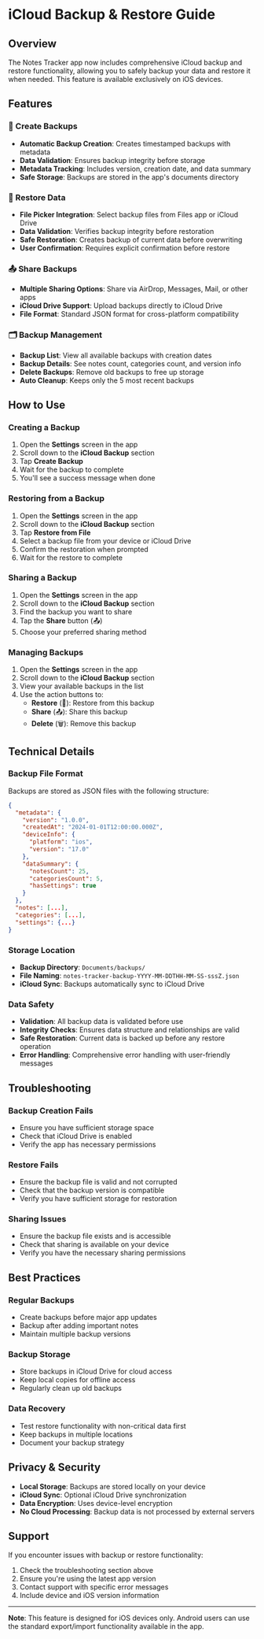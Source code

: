 # iCloud Backup & Restore Guide

## Overview

The Notes Tracker app now includes comprehensive iCloud backup and restore functionality, allowing you to safely backup your data and restore it when needed. This feature is available exclusively on iOS devices.

## Features

### 🔄 Create Backups
- **Automatic Backup Creation**: Creates timestamped backups with metadata
- **Data Validation**: Ensures backup integrity before storage
- **Metadata Tracking**: Includes version, creation date, and data summary
- **Safe Storage**: Backups are stored in the app's documents directory

### 📱 Restore Data
- **File Picker Integration**: Select backup files from Files app or iCloud Drive
- **Data Validation**: Verifies backup integrity before restoration
- **Safe Restoration**: Creates backup of current data before overwriting
- **User Confirmation**: Requires explicit confirmation before restore

### 📤 Share Backups
- **Multiple Sharing Options**: Share via AirDrop, Messages, Mail, or other apps
- **iCloud Drive Support**: Upload backups directly to iCloud Drive
- **File Format**: Standard JSON format for cross-platform compatibility

### 🗂️ Backup Management
- **Backup List**: View all available backups with creation dates
- **Backup Details**: See notes count, categories count, and version info
- **Delete Backups**: Remove old backups to free up storage
- **Auto Cleanup**: Keeps only the 5 most recent backups

## How to Use

### Creating a Backup

1. Open the **Settings** screen in the app
2. Scroll down to the **iCloud Backup** section
3. Tap **Create Backup**
4. Wait for the backup to complete
5. You'll see a success message when done

### Restoring from a Backup

1. Open the **Settings** screen in the app
2. Scroll down to the **iCloud Backup** section
3. Tap **Restore from File**
4. Select a backup file from your device or iCloud Drive
5. Confirm the restoration when prompted
6. Wait for the restore to complete

### Sharing a Backup

1. Open the **Settings** screen in the app
2. Scroll down to the **iCloud Backup** section
3. Find the backup you want to share
4. Tap the **Share** button (📤)
5. Choose your preferred sharing method

### Managing Backups

1. Open the **Settings** screen in the app
2. Scroll down to the **iCloud Backup** section
3. View your available backups in the list
4. Use the action buttons to:
   - **Restore** (🔄): Restore from this backup
   - **Share** (📤): Share this backup
   - **Delete** (🗑️): Remove this backup

## Technical Details

### Backup File Format
Backups are stored as JSON files with the following structure:
```json
{
  "metadata": {
    "version": "1.0.0",
    "createdAt": "2024-01-01T12:00:00.000Z",
    "deviceInfo": {
      "platform": "ios",
      "version": "17.0"
    },
    "dataSummary": {
      "notesCount": 25,
      "categoriesCount": 5,
      "hasSettings": true
    }
  },
  "notes": [...],
  "categories": [...],
  "settings": {...}
}
```

### Storage Location
- **Backup Directory**: `Documents/backups/`
- **File Naming**: `notes-tracker-backup-YYYY-MM-DDTHH-MM-SS-sssZ.json`
- **iCloud Sync**: Backups automatically sync to iCloud Drive

### Data Safety
- **Validation**: All backup data is validated before use
- **Integrity Checks**: Ensures data structure and relationships are valid
- **Safe Restoration**: Current data is backed up before any restore operation
- **Error Handling**: Comprehensive error handling with user-friendly messages

## Troubleshooting

### Backup Creation Fails
- Ensure you have sufficient storage space
- Check that iCloud Drive is enabled
- Verify the app has necessary permissions

### Restore Fails
- Ensure the backup file is valid and not corrupted
- Check that the backup version is compatible
- Verify you have sufficient storage for restoration

### Sharing Issues
- Ensure the backup file exists and is accessible
- Check that sharing is available on your device
- Verify you have the necessary sharing permissions

## Best Practices

### Regular Backups
- Create backups before major app updates
- Backup after adding important notes
- Maintain multiple backup versions

### Backup Storage
- Store backups in iCloud Drive for cloud access
- Keep local copies for offline access
- Regularly clean up old backups

### Data Recovery
- Test restore functionality with non-critical data first
- Keep backups in multiple locations
- Document your backup strategy

## Privacy & Security

- **Local Storage**: Backups are stored locally on your device
- **iCloud Sync**: Optional iCloud Drive synchronization
- **Data Encryption**: Uses device-level encryption
- **No Cloud Processing**: Backup data is not processed by external servers

## Support

If you encounter issues with backup or restore functionality:

1. Check the troubleshooting section above
2. Ensure you're using the latest app version
3. Contact support with specific error messages
4. Include device and iOS version information

---

**Note**: This feature is designed for iOS devices only. Android users can use the standard export/import functionality available in the app.
